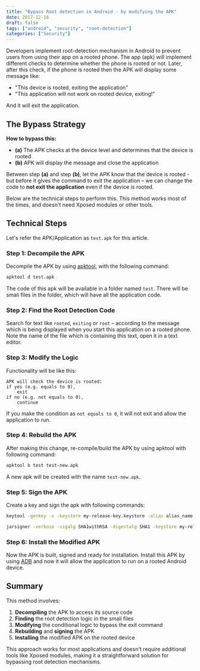 ```yaml
---
title: "Bypass Root detection in Android - by modifying the APK"
date: 2017-12-16
draft: false
tags: ["android", "security", "root-detection"]
categories: ["Security"]
---
```


Developers implement root-detection mechanism in Android to prevent users from using their app on a rooted phone. The app (apk) will implement different checks to determine whether the phone is rooted or not. Later, after this check, if the phone is rooted then the APK will display some message like:

- "This device is rooted, exiting the application"
- "This application will not work on rooted device, exiting!"

And it will exit the application.

## The Bypass Strategy

**How to bypass this:**
- **(a)** The APK checks at the device level and determines that the device is rooted
- **(b)** APK will display the message and close the application

Between step **(a)** and step **(b)**, let the APK know that the device is rooted - but before it gives the command to exit the application – we can change the code to **not exit the application** even if the device is rooted.

Below are the technical steps to perform this. This method works most of the times, and doesn't need Xposed modules or other tools.

## Technical Steps

Let's refer the APK/Application as `test.apk` for this article.

### Step 1: Decompile the APK

Decompile the APK by using [apktool](https://ibotpeaches.github.io/Apktool), with the following command:

```bash
apktool d test.apk
```

The code of this apk will be available in a folder named `test`. There will be smali files in the folder, which will have all the application code.

### Step 2: Find the Root Detection Code

Search for text like `rooted`, `exiting` or `root` – according to the message which is being displayed when you start this application on a rooted phone. Note the name of the file which is containing this text, open it in a text editor.

### Step 3: Modify the Logic

Functionality will be like this:

```
APK will check the device is rooted:
if yes (e.g. equals to 0),
    exit
if no (e.g. not equals to 0),
    continue
```

If you make the condition as `not equals to 0`, it will not exit and allow the application to run.

### Step 4: Rebuild the APK

After making this change, re-compile/build the APK by using apktool with following command:

```bash
apktool b test test-new.apk
```

A new apk will be created with the name `test-new.apk`.

### Step 5: Sign the APK

Create a key and sign the apk with following commands:

```bash
keytool -genkey -v -keystore my-release-key.keystore -alias alias_name -keyalg RSA -keysize 2048 -validity 10000
```

```bash
jarsigner -verbose -sigalg SHA1withRSA -digestalg SHA1 -keystore my-release-key.keystore test-new.apk alias_name
```

### Step 6: Install the Modified APK

Now the APK is built, signed and ready for installation. Install this APK by using [ADB](https://developer.android.com/studio/command-line/adb) and now it will allow the application to run on a rooted Android device.

## Summary

This method involves:
1. **Decompiling** the APK to access its source code
2. **Finding** the root detection logic in the smali files
3. **Modifying** the conditional logic to bypass the exit command
4. **Rebuilding** and **signing** the APK
5. **Installing** the modified APK on the rooted device

This approach works for most applications and doesn't require additional tools like Xposed modules, making it a straightforward solution for bypassing root detection mechanisms.